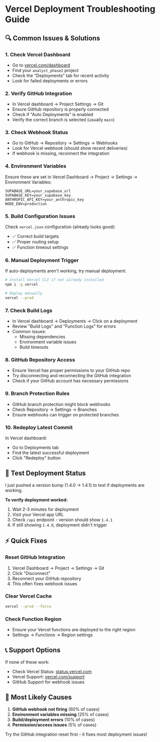 # Vercel Deployment Troubleshooting Guide

## 🔍 Common Issues & Solutions

### 1. **Check Vercel Dashboard**
- Go to [vercel.com/dashboard](https://vercel.com/dashboard)
- Find your `analyst_phase2` project
- Check the "Deployments" tab for recent activity
- Look for failed deployments or errors

### 2. **Verify GitHub Integration**
- In Vercel dashboard → Project Settings → Git
- Ensure GitHub repository is properly connected
- Check if "Auto Deployments" is enabled
- Verify the correct branch is selected (usually `main`)

### 3. **Check Webhook Status**
- Go to GitHub → Repository → Settings → Webhooks
- Look for Vercel webhook (should show recent deliveries)
- If webhook is missing, reconnect the integration

### 4. **Environment Variables**
Ensure these are set in Vercel Dashboard → Project → Settings → Environment Variables:
```
SUPABASE_URL=your_supabase_url
SUPABASE_KEY=your_supabase_key
ANTHROPIC_API_KEY=your_anthropic_key
NODE_ENV=production
```

### 5. **Build Configuration Issues**
Check `vercel.json` configuration (already looks good):
- ✅ Correct build targets
- ✅ Proper routing setup
- ✅ Function timeout settings

### 6. **Manual Deployment Trigger**
If auto-deployments aren't working, try manual deployment:
```bash
# Install Vercel CLI if not already installed
npm i -g vercel

# Deploy manually
vercel --prod
```

### 7. **Check Build Logs**
- In Vercel dashboard → Deployments → Click on a deployment
- Review "Build Logs" and "Function Logs" for errors
- Common issues:
  - Missing dependencies
  - Environment variable issues
  - Build timeouts

### 8. **GitHub Repository Access**
- Ensure Vercel has proper permissions to your GitHub repo
- Try disconnecting and reconnecting the GitHub integration
- Check if your GitHub account has necessary permissions

### 9. **Branch Protection Rules**
- GitHub branch protection might block webhooks
- Check Repository → Settings → Branches
- Ensure webhooks can trigger on protected branches

### 10. **Redeploy Latest Commit**
In Vercel dashboard:
- Go to Deployments tab
- Find the latest successful deployment
- Click "Redeploy" button

## 🧪 Test Deployment Status

I just pushed a version bump (1.4.0 → 1.4.1) to test if deployments are working.

**To verify deployment worked:**
1. Wait 2-3 minutes for deployment
2. Visit your Vercel app URL
3. Check `/api` endpoint - version should show `1.4.1`
4. If still showing `1.4.0`, deployment didn't trigger

## ⚡ Quick Fixes

### Reset GitHub Integration
1. Vercel Dashboard → Project → Settings → Git
2. Click "Disconnect" 
3. Reconnect your GitHub repository
4. This often fixes webhook issues

### Clear Vercel Cache
```bash
vercel --prod --force
```

### Check Function Region
- Ensure your Vercel functions are deployed to the right region
- Settings → Functions → Region settings

## 📞 Support Options

If none of these work:
- Check Vercel Status: [status.vercel.com](https://status.vercel.com)
- Vercel Support: [vercel.com/support](https://vercel.com/support)
- GitHub Support for webhook issues

## 🎯 Most Likely Causes

1. **GitHub webhook not firing** (60% of cases)
2. **Environment variables missing** (25% of cases)  
3. **Build/deployment errors** (10% of cases)
4. **Permission/access issues** (5% of cases)

Try the GitHub integration reset first - it fixes most deployment issues!